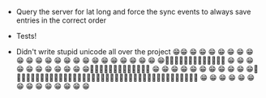 - Query the server for lat long and force the sync events to always save entries in the correct order
- Tests!

- Didn't write stupid unicode all over the project 😁😁
😁
😁
😁
😁
😁
😁
😁
😁
😁
😁
😁
😁
😁
😁
😁
😁
😁
😁
😁
😁
😁
😁
😁🌴🌴🌴🌴🌴🌴🌴🌴🌴🌴🌴🌴🌴
😁
😁
😁
😁
😁
😁
😁
😁
😁
😁
😁🌴🌴🌴🌴🌴🌴🌴🌴🌴🌴🌴🌴🌴
😁
😁
😁
😁
😁
😁
😁
😁
😁
😁
😁🌴🌴🌴🌴🌴🌴🌴🌴🌴🌴🌴🌴🌴🌴🌴🌴🌴🌴🌴🌴🌴🌴🌴🌴🌴🌴🌴🌴🌴🌴🌴🌴🌴🌴🌴🌴🌴🌴🌴🌴
😁
😁
😁
😁
😁
😁
😁
😁
😁
😁
😁
😁
😁
😁


